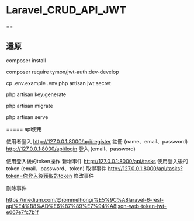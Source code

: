 # Laravel_CRUD_API_JWT
==
## 還原
composer install

composer require tymon/jwt-auth:dev-develop

cp .env.example .env
php artisan jwt:secret

php artisan key:generate

php artisan migrate


php artisan serve

=====
api使用

使用者登入
http://127.0.0.1:8000/api/register 註冊 (name、email、password)
http://127.0.0.1:8000/api/login 登入 (email、password)

使用登入後的token操作
新增事件
http://127.0.0.1:8000/api/tasks 使用登入後的token  (email、password、token)
取得事件
http://127.0.0.1:8000/api/tasks?token=你登入後獲取的token
修改事件

刪除事件

https://medium.com/@rommelhong/%E5%9C%A8laravel-6-rest-api%E4%B8%AD%E6%87%89%E7%94%A8json-web-token-jwt-e067e7fc7b1f
